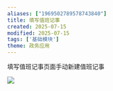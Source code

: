```yaml
---
aliases: ["1969502789578743840"]
title: 填写值班记事
created: 2025-07-15
modified: 2025-07-15
tags: ['基础模块']
theme: 政务应用
---
```


填写值班记事页面手动新建值班记事

![](80ea913fb09efc2ece168ea600d478ad.jpg)